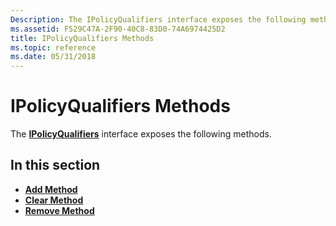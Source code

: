 ```yaml
---
Description: The IPolicyQualifiers interface exposes the following methods.
ms.assetid: F529C47A-2F90-40C8-83D0-74A6974425D2
title: IPolicyQualifiers Methods
ms.topic: reference
ms.date: 05/31/2018
---
```


# IPolicyQualifiers Methods

The [**IPolicyQualifiers**](/windows/desktop/api/CertEnroll/nn-certenroll-ipolicyqualifiers) interface exposes the following methods.

## In this section

-   [**Add Method**](/windows/desktop/api/CertEnroll/nf-certenroll-ipolicyqualifiers-add)
-   [**Clear Method**](/windows/desktop/api/CertEnroll/nf-certenroll-ipolicyqualifiers-clear)
-   [**Remove Method**](/windows/desktop/api/CertEnroll/nf-certenroll-ipolicyqualifiers-remove)

 

 



